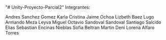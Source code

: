"# Unity-Proyecto-Parcial2" 
Integrantes: 

Andres Sanchez Gomez
Karla Cristina Jaime Ochoa
Lizbeth Baez Lugo 
Armando Meza Leyva
Miguel Octavio Sandoval Sandoval
Santiago Salcido Elias
Sebastian Encinas Nieblas
Sofia Beltran Martin
Deni Lorena Alfaro Torres
